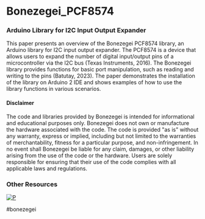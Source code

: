 # Bonezegei_PCF8574
### Arduino Library for I2C Input Output Expander

This paper presents an overview of the Bonezegei PCF8574 library, an Arduino library for I2C input output expander. The PCF8574 is a device that allows users to expand the number of digital input/output pins of a microcontroller via the I2C bus (Texas Instruments, 2016). The Bonezegei library provides functions for basic port manipulation, such as reading and writing to the pins (Batutay, 2023). The paper demonstrates the installation of the library on Arduino 2 IDE and shows examples of how to use the library functions in various scenarios.

  <h4>Disclaimer</h4>
  <p>The code and libraries provided by Bonezegei is intended for informational and educational purposes only. Bonezegei does not own or manufacture the hardware associated with the code. The code is provided "as is" without any warranty, express or implied, including but not limited to the warranties of merchantability, fitness for a particular purpose, and non-infringement. In no event shall Bonezegei be liable for any claim, damages, or other liability arising from the use of the code or the hardware. Users are solely responsible for ensuring that their use of the code complies with all applicable laws and regulations.</p>

### Other Resources
[![P](https://img.shields.io/badge/ResearchGate-00CCBB?style=for-the-badge&logo=ResearchGate&logoColor=white)](https://www.researchgate.net/publication/377416139_Bonezegei_PCF8574_Arduino_Library_for_I2C_Input_Output_Expander)

#bonezegei
